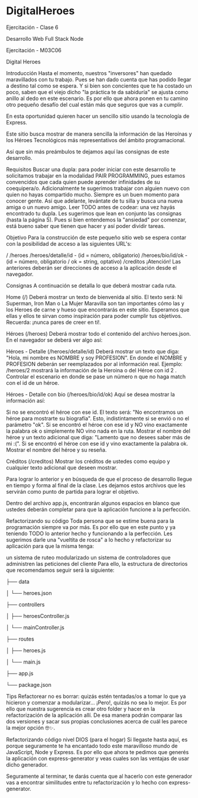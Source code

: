 # DigitalHeroes

Ejercitación - Clase 6

Desarrollo Web Full Stack Node

Ejercitación - M03C06


Digital Heroes

Introducción
Hasta el momento, nuestros "inversores" han quedado maravillados con tu trabajo. Pues se han dado cuenta que has podido llegar a destino tal como se espera. Y si bien son concientes que te ha costado un poco, saben que el viejo dicho "la práctica te da sabiduría" se ajusta como anillo al dedo en este escenario. Es por ello que ahora ponen en tu camino otro pequeño desafío del cual están más que seguros que vas a cumplir.

En esta oportunidad quieren hacer un sencillo sitio usando la tecnología de Express.

Este sitio busca mostrar de manera sencilla la información de las Heroínas y los Héroes Tecnológicos más representativos del ámbito programacional.

Así que sin más preámbulos te dejamos aquí las consignas de este desarrollo.





Requisitos
Buscar una dupla: para poder iniciar con este desarrollo te solicitamos trabajar en la modalidad PAIR PROGRAMMING, pues estamos convencidos que cada quien puede aprender infinidades de su coequipera/o. Adicionalmente te sugerimos trabajar con alguien nuevo con quien no hayas compartido mucho. Siempre es un buen momento para conocer gente. Así que adelante, levántate de tu silla y busca una nueva amiga o un nuevo amigo.
Leer TODO antes de codear: una vez hayás encontrado tu dupla. Les sugerimos que lean en conjunto las consignas (hasta la página 5). Pues si bien entendemos la "ansiedad" por comenzar, está bueno saber que tienen que hacer y así poder dividir tareas.











Objetivo
Para la construcción de este pequeño sitio web se espera contar con la posibilidad de acceso a las siguientes URL's:

/
/heroes
/heroes/detalle/id  - (id = número, obligatorio)
/heroes/bio/id/ok - (id = número, obligatorio / ok = string, optativo)
/creditos
¡Atención! Las anteriores deberán ser direcciones de acceso a la aplicación desde el navegador.

Consignas
A continuación se detalla lo que deberá mostrar cada ruta.

Home (/)
Deberá mostrar un texto de bienvenida al sitio. El texto será: Ni Superman, Iron Man o La Mujer Maravilla son tan importantes cómo las y los Heroes de carne y hueso que encontrarás en este sitio. Esperamos que ellas y ellos te sirvan como inspiración para poder cumplir tus objetivos. Recuerda: ¡nunca pares de creer en ti!.


Héroes (/heroes)
Deberá mostrar todo el contenido del archivo heroes.json. En el navegador se deberá ver algo así:




Héroes - Detalle (/heroes/detalle/id)
Deberá mostrar un texto que diga: "Hola, mi nombre es NOMBRE y soy PROFESION". En donde el NOMBRE y PROFESION deberán ser reemplazados por al información real. Ejemplo: /heroes/2 mostrará la información de la Heroina o del Héroe con id 2 . Controlar el escenario en donde se pase un número n que no haga match con el id de un héroe.


Héroes - Detalle con bio (/heroes/bio/id/ok)
Aquí se desea mostrar la información así:

Si no se encontró el héroe con ese id. El texto será: "No encontramos un héroe para mostrarte su biografía". Esto, indistintamente si se envió o no el parámetro "ok".
Si se encontró el héroe con ese id y NO vino exactamente la palabra ok o simplemente NO vino nada en la ruta. Mostrar el nombre del héroe y un texto adicional que diga: "Lamento que no desees saber más de mi :(".
Si se encontró el héroe con ese id y vino exactamente la palabra ok. Mostrar el nombre del héroe y su reseña.

Créditos (/creditos)
Mostrar los créditos de ustedes como equipo y cualquier texto adicional que deseen mostrar.


Para lograr lo anterior y en búsqueda de que el proceso de desarrollo llegue en tiempo y forma al final de la clase. Les dejamos estos archivos que les servirán como punto de partida para lograr el objetivo.

Dentro del archivo app.js, encontrarán algunos espacios en blanco que ustedes deberán completar para que la aplicación funcione a la perfección.





Refactorizando su código
Toda persona que se estime buena para la programación siempre va por más. Es por ello que en este punto y ya teniendo TODO lo anterior hecho y funcionando a la perfección. Les sugerimos  darle una "vueltita de rosca" a lo hecho y refactorizar su aplicación para que la misma tenga:

un sistema de ruteo modularizado
un sistema de controladores que administren las peticiones del cliente
Para ello, la estructura de directorios que recomendamos seguir será la siguiente:

├── data

│   └── heroes.json

├── controllers

│   ├── heroesController.js

│   └── mainController.js

├── routes

│   ├── heroes.js

│   └── main.js

├── app.js

└── package.json

Tips
Refactorear no es borrar: quizás estén tentadas/os a tomar lo que ya hicieron y comenzar a modularizar... ¡Pero!, quizás no sea lo mejor. Es por ello que nuestra sugerencia es crear otro folder y hacer en la refactorización de la aplicación allí. De esa manera podrán comparar las dos versiones y sacar sus propias conclusiones acerca de cuál les parece la mejor opción 🤓✨.





Refactorizando código nivel DIOS (para el hogar)
Si llegaste hasta aquí, es porque seguramente te ha encantado todo este maravilloso mundo de JavaScript, Node y Express. Es por ello que ahora te pedimos que generés la aplicación con express-generator y veas cuales son las ventajas de usar dicho generador.

Seguramente al terminar, te darás cuenta que al hacerlo con este generador vas a encontrar similitudes entre tu refactorización y lo hecho con express-generator.


